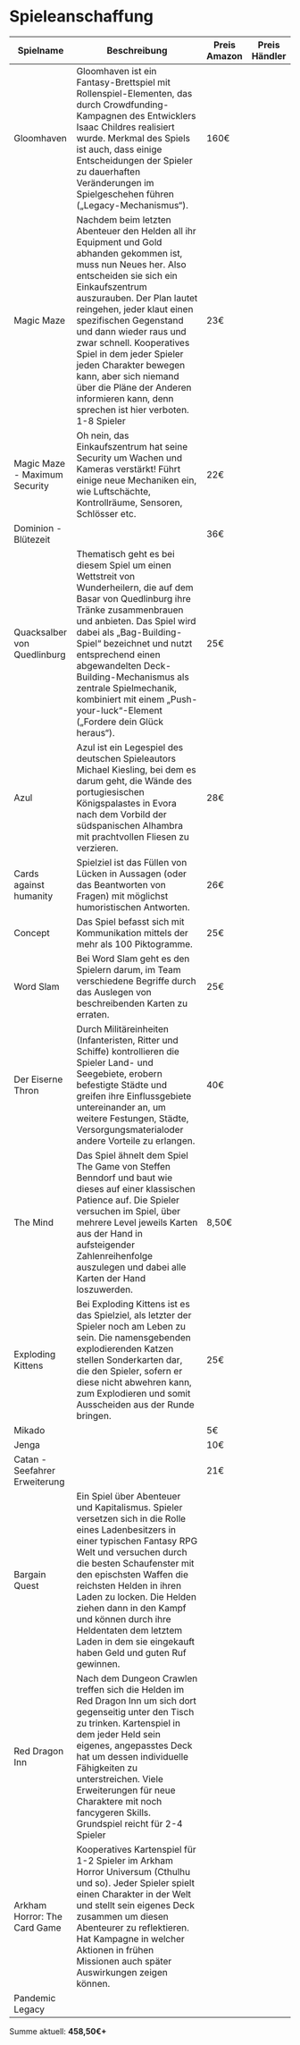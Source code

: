 # Spieleanschaffung

| Spielname | Beschreibung | Preis Amazon | Preis Händler |
|-------------------------------|----------------------------------------------------------------------------------------------------------------------------------------------------------------------------------------------------------------------------------------------------------------------------------------------------------------------------------------------------------------------------------------------|--------------|---------------|
| Gloomhaven | Gloomhaven ist ein Fantasy-Brettspiel mit Rollenspiel-Elementen, das durch Crowdfunding-Kampagnen des Entwicklers Isaac Childres realisiert wurde. Merkmal des Spiels ist auch, dass einige Entscheidungen der Spieler zu dauerhaften Veränderungen im Spielgeschehen führen („Legacy-Mechanismus“). | 160€ |  |
| Magic Maze | Nachdem beim letzten Abenteuer den Helden all ihr Equipment und Gold abhanden gekommen ist, muss nun Neues her. Also entscheiden sie sich ein Einkaufszentrum auszurauben. Der Plan lautet reingehen, jeder klaut einen spezifischen Gegenstand und dann wieder raus und zwar schnell. Kooperatives Spiel in dem jeder Spieler jeden Charakter bewegen kann, aber sich niemand über die Pläne der Anderen informieren kann, denn sprechen ist hier verboten. 1-8 Spieler| 23€ |  |
| Magic Maze - Maximum Security | Oh nein, das Einkaufszentrum hat seine Security um Wachen und Kameras verstärkt! Führt einige neue Mechaniken ein, wie Luftschächte, Kontrollräume, Sensoren, Schlösser etc. | 22€ |  |
| Dominion - Blütezeit |  | 36€ |  |
| Quacksalber von Quedlinburg | Thematisch geht es bei diesem Spiel um einen Wettstreit von Wunderheilern, die auf dem Basar von Quedlinburg ihre Tränke zusammenbrauen und anbieten. Das Spiel wird dabei als „Bag-Building-Spiel“ bezeichnet und nutzt entsprechend einen abgewandelten Deck-Building-Mechanismus als zentrale Spielmechanik, kombiniert mit einem „Push-your-luck“-Element („Fordere dein Glück heraus“). | 25€ |  |
| Azul | Azul ist ein Legespiel des deutschen Spieleautors Michael Kiesling, bei dem es darum geht, die Wände des portugiesischen Königspalastes in Evora nach dem Vorbild der südspanischen Alhambra mit prachtvollen Fliesen zu verzieren. | 28€ |  |
| Cards against humanity | Spielziel ist das Füllen von Lücken in Aussagen (oder das Beantworten von Fragen) mit möglichst humoristischen Antworten. | 26€ |  |
| Concept | Das Spiel befasst sich mit Kommunikation mittels der mehr als 100 Piktogramme. | 25€ |  |
| Word Slam | Bei Word Slam geht es den Spielern darum, im Team verschiedene Begriffe durch das Auslegen von beschreibenden Karten zu erraten. | 25€ |  |
| Der Eiserne Thron | Durch Militäreinheiten (Infanteristen, Ritter und Schiffe) kontrollieren die Spieler Land- und Seegebiete, erobern befestigte Städte und greifen ihre Einflussgebiete untereinander an, um weitere Festungen, Städte, Versorgungsmaterialoder andere Vorteile zu erlangen. | 40€ |  |
| The Mind | Das Spiel ähnelt dem Spiel The Game von Steffen Benndorf und baut wie dieses auf einer klassischen Patience auf. Die Spieler versuchen im Spiel, über mehrere Level jeweils Karten aus der Hand in aufsteigender Zahlenreihenfolge auszulegen und dabei alle Karten der Hand loszuwerden. | 8,50€ |  |
| Exploding Kittens | Bei Exploding Kittens ist es das Spielziel, als letzter der Spieler noch am Leben zu sein. Die namensgebenden explodierenden Katzen stellen Sonderkarten dar, die den Spieler, sofern er diese nicht abwehren kann, zum Explodieren und somit Ausscheiden aus der Runde bringen. | 25€ |  |
| Mikado |  | 5€ |  |
| Jenga |  | 10€ |  |
| Catan - Seefahrer Erweiterung |  | 21€ |  |
| Bargain Quest | Ein Spiel über Abenteuer und Kapitalismus. Spieler versetzen sich in die Rolle eines Ladenbesitzers in einer typischen Fantasy RPG Welt und versuchen durch die besten Schaufenster mit den epischsten Waffen die reichsten Helden in ihren Laden zu locken. Die Helden ziehen dann in den Kampf und können durch ihre Heldentaten dem letztem Laden in dem sie eingekauft haben Geld und guten Ruf gewinnen. |  |  |
| Red Dragon Inn | Nach dem Dungeon Crawlen treffen sich die Helden im Red Dragon Inn um sich dort gegenseitig unter den Tisch zu trinken. Kartenspiel in dem jeder Held sein eigenes, angepasstes Deck hat um dessen individuelle Fähigkeiten zu unterstreichen. Viele Erweiterungen für neue Charaktere mit noch fancygeren Skills. Grundspiel reicht für 2-4 Spieler  |  |  |
| Arkham Horror: The Card Game | Kooperatives Kartenspiel für 1-2 Spieler im Arkham Horror Universum (Cthulhu und so). Jeder Spieler spielt einen Charakter in der Welt und stellt sein eigenes Deck zusammen um diesen Abenteurer zu reflektieren. Hat Kampagne in welcher Aktionen in frühen Missionen auch später Auswirkungen zeigen können.|  |  |
| Pandemic Legacy |  |  |  |

Summe aktuell: **458,50€+**
